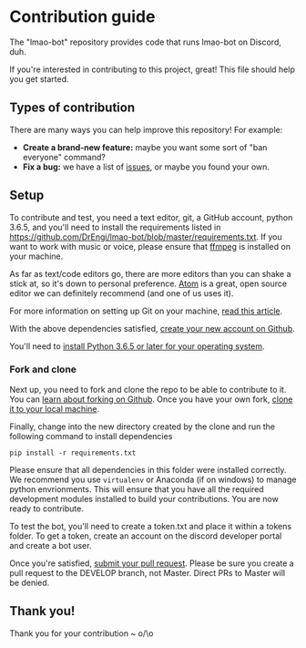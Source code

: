 # Contribution guide

The "lmao-bot" repository provides code that runs lmao-bot on Discord, duh.

If you're interested in contributing to this project, great! This file should help you get started.

## Types of contribution

There are many ways you can help improve this repository! For example:

-   **Create a brand-new feature:** maybe you want some sort of "ban everyone" command?
-   **Fix a bug:** we have a list of [issues](https://github.com/DrEngi/lmao-bot/issues),
    or maybe you found your own.


## Setup

To contribute and test, you need a text editor, git, a GitHub account, python 3.6.5, and you'll need to install the requirements listed in https://github.com/DrEngi/lmao-bot/blob/master/requirements.txt.
If you want to work with music or voice, please ensure that [ffmpeg](https://ffmpeg.org/) is installed on your machine.

As far as text/code editors go, there are more editors than you can shake a stick at, so it's down to personal preference. [Atom](https://atom.io/) is a great, open source editor we can definitely recommend (and one of us uses it).

For more information on setting up Git on your machine, [read this article](https://help.github.com/articles/set-up-git/).

With the above dependencies satisfied, [create your new account on Github](https://github.com/join).

You'll need to [install Python 3.6.5 or later for your operating system](https://www.python.org/downloads/release/python-365/).

### Fork and clone

Next up, you need to fork and clone the repo to be able to contribute to it. You can [learn about forking on Github](https://help.github.com/articles/fork-a-repo). Once you have your own fork, [clone it to your local machine](https://help.github.com/articles/cloning-a-repository/).

Finally, change into the new directory created by the clone and run the following command to install dependencies 

```
pip install -r requirements.txt
```

Please ensure that all dependencies in this folder were installed correctly. We recommend you use `virtualenv` or Anaconda (if on windows) to manage python envrionments. This will ensure that you have all the required development modules installed to build your contributions. You are now ready to contribute.

To test the bot, you'll need to create a token.txt and place it within a tokens folder. To get a token, create an account on the discord developer portal and create a bot user.

Once you're satisfied, [submit your pull request](https://help.github.com/articles/creating-a-pull-request/). Please be sure you create a pull request to the DEVELOP branch, not Master. Direct PRs to Master will be denied.

## Thank you!

Thank you for your contribution ~ o/\o
